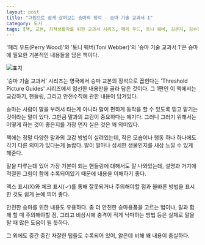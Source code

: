 ```yaml
---
layout: post
title: "그림으로 쉽게 살펴보는 승마의 정석 - 승마 기술 교과서 1"
category: 도서
tags: [책, 교본, 지적생활자를 위한 교과서 시리즈, 페리 우드, 토니 웨버, 김은지, 김수현, 보누스, 서평]
---
```


'페리 우드(Perry Wood)'와
'토니 웨버(Toni Webber)'의
'승마 기술 교과서 1'은
승마에 필요한 기본적인 내용들을 담은 책이다.

![표지](https://lh3.googleusercontent.com/f5kmpWTN3RYftpXQGb2XwHDtSBGi7QlQoBm8fO3Ml3j_3p8-rA7ZzufT9ko995qTUIFXuVLHt3v9_w=s480)

'승마 기술 교과서' 시리즈는
영국에서 승마 교본의 정석으로 꼽힌다는 'Threshold Picture Guides' 시리즈에서
엄선한 내용만을 골라 담은 것이다.
그 1편인 이 책에서는
교감하기, 핸들링, 그리고 안전수칙에 관한 내용이 담겨있다.

승마는 사람이 말을 부려서 타는게 아니라
말이 편하게 동작을 할 수 있도록 믿고 맡기는 것이라는 말이 있다.
그만큼 말과의 교감이 중요하다는 얘기다.
그러니 그러기 위해서는 어떻게 하는 것이 좋은지를 가장 먼저 실은 것은 꽤 의미있다.

책에는 정말 다양한 말과의 교감 방법이 실려있는데,
작은 모습이나 행동 하나 하나에도
각기 다른 의미가 있다는게 놀랍다.
말이 얼마나 섬세한 생물인지를 새삼 느낄 수 있게 해준다.

말을 다루는데 있어 가장 기본이 되는 핸들링에 대해서도 잘 나와있는데,
설명과 거기에 적절한 그림이 함께 수록되어있기 때문에
내용을 이해하기 좋다.

엑스 표시(X)와 체크 표시(✓)를 통해
잘못되거나 주의해야할 점과 올바른 방법을 표시한 것도
쉽게 눈에 띄어 좋다.

안전한 승마를 위한 내용도 유용하다.
좀 더 안전한 승마용품을 고르는 법이나,
말과 함께 할 때 주의해야할 점,
그리고 비상시에 충격이 적게 낙마하는 방법 등은
실제로 말을 탈 때 많은 도움이 될 듯하다.

그 외에도 중간 중간 자잘한 팁들도 수록되어 있어,
얅은데 비해 꽤 내용이 충실하다.
